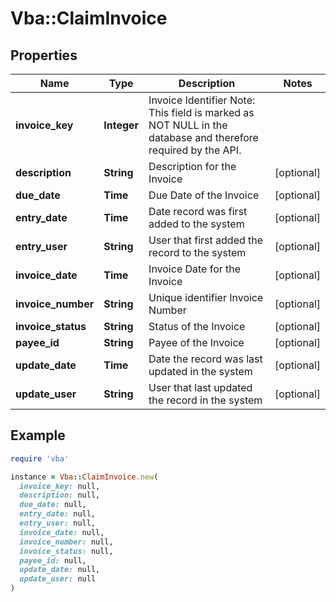 # Vba::ClaimInvoice

## Properties

| Name | Type | Description | Notes |
| ---- | ---- | ----------- | ----- |
| **invoice_key** | **Integer** | Invoice Identifier Note: This field is marked as NOT NULL in the database and therefore required by the API. |  |
| **description** | **String** | Description for the Invoice | [optional] |
| **due_date** | **Time** | Due Date of the Invoice | [optional] |
| **entry_date** | **Time** | Date record was first added to the system | [optional] |
| **entry_user** | **String** | User that first added the record to the system | [optional] |
| **invoice_date** | **Time** | Invoice Date for the Invoice | [optional] |
| **invoice_number** | **String** | Unique identifier Invoice Number | [optional] |
| **invoice_status** | **String** | Status of the Invoice | [optional] |
| **payee_id** | **String** | Payee of the Invoice | [optional] |
| **update_date** | **Time** | Date the record was last updated in the system | [optional] |
| **update_user** | **String** | User that last updated the record in the system | [optional] |

## Example

```ruby
require 'vba'

instance = Vba::ClaimInvoice.new(
  invoice_key: null,
  description: null,
  due_date: null,
  entry_date: null,
  entry_user: null,
  invoice_date: null,
  invoice_number: null,
  invoice_status: null,
  payee_id: null,
  update_date: null,
  update_user: null
)
```

